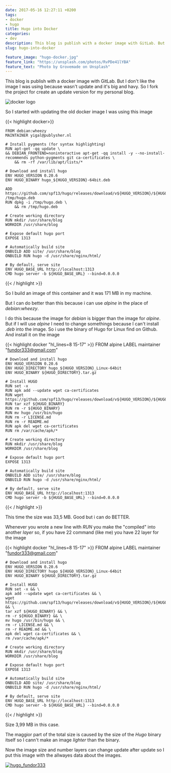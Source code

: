 ```yaml
---
date: 2017-05-16 12:27:11 +0200
tags:
- docker
- hugo
title: Hugo into Docker
categories:
- dev
description: This blog is publish with a docker image with GitLab. But I don't like the image I was using because wasn't update and it's big and havy. So I fork the project for create an update version for my personal blog.
slug: hugo-into-docker

feature_image: "hugo-docker.jpg"
feature_link: "https://unsplash.com/photos/RvPDe41lYBA"
feature_text: "Photo by Grovemade on Unsplash"
---
```

This blog is publish with a docker image with GitLab. But I don't like the image I was using because wasn't update and it's big and havy. So I fork the project for create an update version for my personal blog.

<!--more-->

![docker logo](/images/post/docker/docker.png)


So I started with updating the old docker image I was using this image

{{< highlight docker>}}

    FROM debian:wheezy
    MAINTAINER yigal@publysher.nl

    # Install pygments (for syntax highlighting)
    RUN apt-get -qq update \
    && DEBIAN_FRONTEND=noninteractive apt-get -qq install -y --no-install-recommends python-pygments git ca-certificates \
        && rm -rf /var/lib/apt/lists/*

    # Download and install hugo
    ENV HUGO_VERSION 0.20.6
    ENV HUGO_BINARY hugo_${HUGO_VERSION}-64bit.deb

    ADD https://github.com/spf13/hugo/releases/download/v${HUGO_VERSION}/${HUGO_BINARY} /tmp/hugo.deb
    RUN dpkg -i /tmp/hugo.deb \
        && rm /tmp/hugo.deb

    # Create working directory
    RUN mkdir /usr/share/blog
    WORKDIR /usr/share/blog

    # Expose default hugo port
    EXPOSE 1313

    # Automatically build site
    ONBUILD ADD site/ /usr/share/blog
    ONBUILD RUN hugo -d /usr/share/nginx/html/

    # By default, serve site
    ENV HUGO_BASE_URL http://localhost:1313
    CMD hugo server -b ${HUGO_BASE_URL} --bind=0.0.0.0
{{< / highlight >}}


So I build an image of this container and it was 171 MB in my machine.

But I can do better than this because i can use _*alpine*_ in the place of _*debian:wheezy*_.

I do this because the image for _*debian*_ is bigger than the image for _*alpine*_. But if I will use _*alpine*_ I need to change somethings because I can't install _*.deb*_ into the image. So i use the binary of Hugo for Linux find on Github. And install it on the image

{{< highlight docker "hl_lines=8 15-17" >}}
    FROM alpine
    LABEL maintainer "fundor333@gmail.com"

    # Download and install hugo
    ENV HUGO_VERSION 0.20.6
    ENV HUGO_DIRECTORY hugo_${HUGO_VERSION}_Linux-64bit
    ENV HUGO_BINARY ${HUGO_DIRECTORY}.tar.gz

    # Install HUGO
    RUN set -x
    RUN apk add --update wget ca-certificates
    RUN wget https://github.com/spf13/hugo/releases/download/v${HUGO_VERSION}/${HUGO_BINARY}
    RUN tar xzf ${HUGO_BINARY}
    RUN rm -r ${HUGO_BINARY}
    RUN mv hugo /usr/bin/hugo
    RUN rm -r LICENSE.md
    RUN rm -r README.md
    RUN apk del wget ca-certificates
    RUN rm /var/cache/apk/*

    # Create working directory
    RUN mkdir /usr/share/blog
    WORKDIR /usr/share/blog

    # Expose default hugo port
    EXPOSE 1313

    # Automatically build site
    ONBUILD ADD site/ /usr/share/blog
    ONBUILD RUN hugo -d /usr/share/nginx/html/

    # By default, serve site
    ENV HUGO_BASE_URL http://localhost:1313
    CMD hugo server -b ${HUGO_BASE_URL} --bind=0.0.0.0
{{< / highlight >}}

This time the size was 33,5 MB. Good but i can do BETTER.

Whenever you wrote a new line with _*RUN*_ you make the "compiled" into another _*layer*_ so, if you have 22 command (like me) you have 22 layer for the image

{{< highlight docker "hl_lines=8 15-17" >}}
    FROM alpine
    LABEL maintainer "fundor333@gmail.com"

    # Download and install hugo
    ENV HUGO_VERSION 0.20.6
    ENV HUGO_DIRECTORY hugo_${HUGO_VERSION}_Linux-64bit
    ENV HUGO_BINARY ${HUGO_DIRECTORY}.tar.gz

    # Install HUGO
    RUN set -x && \
    apk add --update wget ca-certificates && \
    wget https://github.com/spf13/hugo/releases/download/v${HUGO_VERSION}/${HUGO_BINARY} && \
    tar xzf ${HUGO_BINARY} && \
    rm -r ${HUGO_BINARY} && \
    mv hugo /usr/bin/hugo && \
    rm -r LICENSE.md && \
    rm -r README.md && \
    apk del wget ca-certificates && \
    rm /var/cache/apk/*

    # Create working directory
    RUN mkdir /usr/share/blog
    WORKDIR /usr/share/blog

    # Expose default hugo port
    EXPOSE 1313

    # Automatically build site
    ONBUILD ADD site/ /usr/share/blog
    ONBUILD RUN hugo -d /usr/share/nginx/html/

    # By default, serve site
    ENV HUGO_BASE_URL http://localhost:1313
    CMD hugo server -b ${HUGO_BASE_URL} --bind=0.0.0.0
{{< / highlight >}}

Size 3,99 MB in this case.

The maggior part of the total size is caused by the size of the _*Hugo*_ binary itself so I cann't make an image _*lighter*_ than the binary.

Now the image size and number layers can change update after update so I put this image with the allwayes data about the images.

[![hugo_fundor333](https://images.microbadger.com/badges/image/fundor333/hugo.svg)](https://microbadger.com/images/fundor333/hugo "Get your own image badge on microbadger.com")
